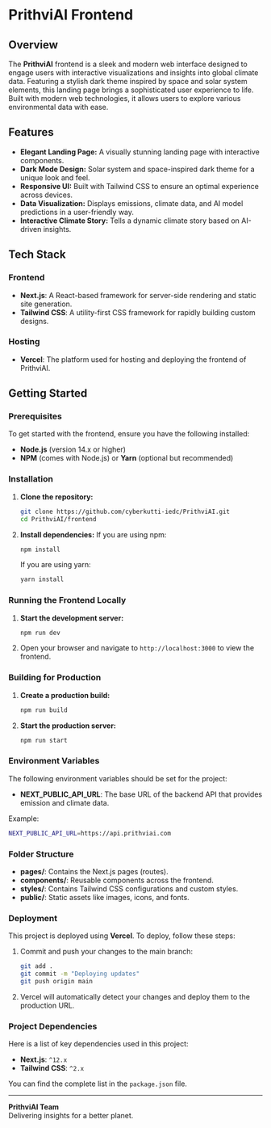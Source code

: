 # PrithviAI Frontend

## Overview

The **PrithviAI** frontend is a sleek and modern web interface designed to engage users with interactive visualizations and insights into global climate data. Featuring a stylish dark theme inspired by space and solar system elements, this landing page brings a sophisticated user experience to life. Built with modern web technologies, it allows users to explore various environmental data with ease.

## Features

- **Elegant Landing Page:** A visually stunning landing page with interactive components.
- **Dark Mode Design:** Solar system and space-inspired dark theme for a unique look and feel.
- **Responsive UI:** Built with Tailwind CSS to ensure an optimal experience across devices.
- **Data Visualization:** Displays emissions, climate data, and AI model predictions in a user-friendly way.
- **Interactive Climate Story:** Tells a dynamic climate story based on AI-driven insights.

## Tech Stack

### Frontend
- **Next.js**: A React-based framework for server-side rendering and static site generation.
- **Tailwind CSS**: A utility-first CSS framework for rapidly building custom designs.
  
### Hosting
- **Vercel**: The platform used for hosting and deploying the frontend of PrithviAI.

## Getting Started

### Prerequisites

To get started with the frontend, ensure you have the following installed:

- **Node.js** (version 14.x or higher)
- **NPM** (comes with Node.js) or **Yarn** (optional but recommended)

### Installation

1. **Clone the repository:**
   ```bash
   git clone https://github.com/cyberkutti-iedc/PrithviAI.git
   cd PrithviAI/frontend
   ```

2. **Install dependencies:**
   If you are using npm:
   ```bash
   npm install
   ```

   If you are using yarn:
   ```bash
   yarn install
   ```

### Running the Frontend Locally

1. **Start the development server:**
   ```bash
   npm run dev
   ```

2. Open your browser and navigate to `http://localhost:3000` to view the frontend.

### Building for Production

1. **Create a production build:**
   ```bash
   npm run build
   ```

2. **Start the production server:**
   ```bash
   npm run start
   ```

### Environment Variables

The following environment variables should be set for the project:

- **NEXT_PUBLIC_API_URL**: The base URL of the backend API that provides emission and climate data.

Example:
```bash
NEXT_PUBLIC_API_URL=https://api.prithviai.com
```

### Folder Structure

- **pages/**: Contains the Next.js pages (routes).
- **components/**: Reusable components across the frontend.
- **styles/**: Contains Tailwind CSS configurations and custom styles.
- **public/**: Static assets like images, icons, and fonts.

### Deployment

This project is deployed using **Vercel**. To deploy, follow these steps:

1. Commit and push your changes to the main branch:
   ```bash
   git add .
   git commit -m "Deploying updates"
   git push origin main
   ```

2. Vercel will automatically detect your changes and deploy them to the production URL.

### Project Dependencies

Here is a list of key dependencies used in this project:

- **Next.js**: `^12.x`
- **Tailwind CSS**: `^2.x`

You can find the complete list in the `package.json` file.



---

**PrithviAI Team**  
Delivering insights for a better planet.
